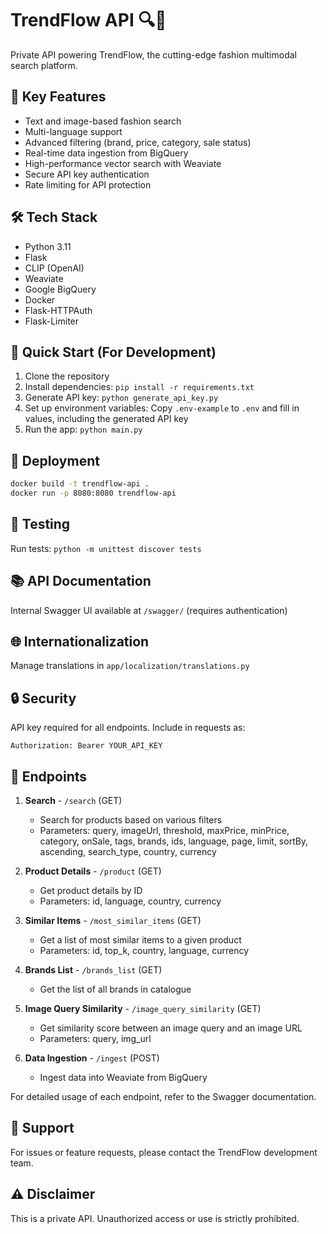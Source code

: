 # TrendFlow API 🔍👗

Private API powering TrendFlow, the cutting-edge fashion multimodal search platform.

## 🌟 Key Features

- Text and image-based fashion search
- Multi-language support
- Advanced filtering (brand, price, category, sale status)
- Real-time data ingestion from BigQuery
- High-performance vector search with Weaviate
- Secure API key authentication
- Rate limiting for API protection

## 🛠️ Tech Stack

- Python 3.11
- Flask
- CLIP (OpenAI)
- Weaviate
- Google BigQuery
- Docker
- Flask-HTTPAuth
- Flask-Limiter

## 🚀 Quick Start (For Development)

1. Clone the repository
2. Install dependencies: `pip install -r requirements.txt`
3. Generate API key: `python generate_api_key.py`
4. Set up environment variables: Copy `.env-example` to `.env` and fill in values, including the generated API key
5. Run the app: `python main.py`

## 🐳 Deployment

```bash
docker build -t trendflow-api .
docker run -p 8080:8080 trendflow-api
```

## 🧪 Testing

Run tests: `python -m unittest discover tests`

## 📚 API Documentation

Internal Swagger UI available at `/swagger/` (requires authentication)

## 🌐 Internationalization

Manage translations in `app/localization/translations.py`

## 🔒 Security

API key required for all endpoints. Include in requests as:
```
Authorization: Bearer YOUR_API_KEY
```

## 📡 Endpoints

1. **Search** - `/search` (GET)
   - Search for products based on various filters
   - Parameters: query, imageUrl, threshold, maxPrice, minPrice, category, onSale, tags, brands, ids, language, page, limit, sortBy, ascending, search_type, country, currency

2. **Product Details** - `/product` (GET)
   - Get product details by ID
   - Parameters: id, language, country, currency

3. **Similar Items** - `/most_similar_items` (GET)
   - Get a list of most similar items to a given product
   - Parameters: id, top_k, country, language, currency

4. **Brands List** - `/brands_list` (GET)
   - Get the list of all brands in catalogue

5. **Image Query Similarity** - `/image_query_similarity` (GET)
   - Get similarity score between an image query and an image URL
   - Parameters: query, img_url

6. **Data Ingestion** - `/ingest` (POST)
   - Ingest data into Weaviate from BigQuery

For detailed usage of each endpoint, refer to the Swagger documentation.

<!-- ## 📈 Monitoring

Prometheus metrics available at `/metrics` endpoint (requires authentication) -->

## 🤝 Support

For issues or feature requests, please contact the TrendFlow development team.

## ⚠️ Disclaimer

This is a private API. Unauthorized access or use is strictly prohibited.
